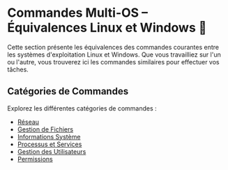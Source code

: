 # Commandes Multi-OS – Équivalences Linux et Windows 🤝

Cette section présente les équivalences des commandes courantes entre les systèmes d'exploitation Linux et Windows. Que vous travailliez sur l'un ou l'autre, vous trouverez ici les commandes similaires pour effectuer vos tâches.

## Catégories de Commandes

Explorez les différentes catégories de commandes :

- [Réseau](reseau.md)
- [Gestion de Fichiers](gestion-fichiers.md)
- [Informations Système](infos-systeme.md)
- [Processus et Services]()
- [Gestion des Utilisateurs]()
- [Permissions]() 